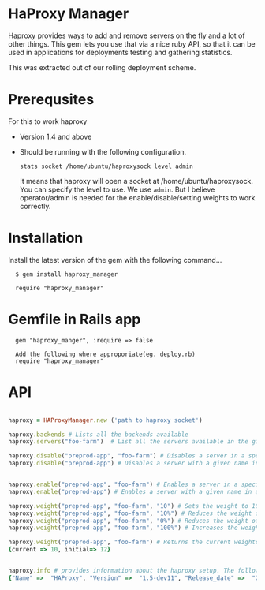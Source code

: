 HaProxy Manager
===============

Haproxy provides ways to add and remove servers on the fly and a lot of other things. This gem lets you use that via a nice ruby API, so that it can be used in applications for deployments testing and gathering statistics.

This was extracted out of our rolling deployment scheme.

Prerequsites
=============

For this to work haproxy 

* Version 1.4 and above

* Should be running with the following configuration.

  `stats socket /home/ubuntu/haproxysock level admin`

  It means that haproxy will open a socket at /home/ubuntu/haproxysock. You can specify the level to use. We use `admin`. But I believe operator/admin is needed for the enable/disable/setting weights to work correctly.

Installation
==============
  Install the latest version of the gem with the following command...

      $ gem install haproxy_manager

      require "haproxy_manager"

  # Gemfile in Rails app
      gem "haproxy_manger", :require => false

      Add the following where approporiate(eg. deploy.rb)
      require "haproxy_manager"

API
======
```Ruby

haproxy = HAProxyManager.new ('path to haproxy socket')

haproxy.backends # Lists all the backends available
haproxy.servers("foo-farm")  # List all the servers available in the given backend

haproxy.disable("preprod-app", "foo-farm") # Disables a server in a specific farm
haproxy.disable("preprod-app") # Disables a server with a given name in all the available backends


haproxy.enable("preprod-app", "foo-farm") # Enables a server in a specific farm
haproxy.enable("preprod-app") # Enables a server with a given name in all the available backends

haproxy.weight("preprod-app", "foo-farm", "10") # Sets the weight to 10. The value can be between 0 - 255
haproxy.weight("preprod-app", "foo-farm", "10%") # Reduces the weight of the server by 10%(of the value specified in the config)
haproxy.weight("preprod-app", "foo-farm", "0%") # Reduces the weight of the server to 0. Useful for disabling the server.
haproxy.weight("preprod-app", "foo-farm", "100%") # Increases the weight to the original configuration value. useful to bring the server back up after reducing the weight to 0%

haproxy.weight("preprod-app", "foo-farm") # Returns the current weights setting. The response is something like this.
{current => 10, initial=> 12}


haproxy.info # provides information about the haproxy setup. The following is how it looks like. Most fields are self describing.
{"Name" =>  "HAProxy", "Version" =>  "1.5-dev11", "Release_date" =>  "2012/06/04", "Nbproc" =>  "1", "Process_num" =>  "1", "Pid" =>  "4084", "Uptime" =>  "58d 3h50m53s", "Uptime_sec" => "5025053", "Memmax_MB" =>  "0", "Ulimit-n" =>  "40029", "Maxsock" =>  "40029", "Maxconn" =>  "20000", "Hard_maxconn =>  "20000", "Maxpipes" => "0", "CurrConns" => "0", "PipesUsed" => "0", "PipesFree" => " 0", "ConnRate" => " 0", "ConnRateLimit" => " 0", "MaxConnRate" => " 69", "Tasks" => " 10", "Run_queue" => " 1", "Idle_pct" => "100", "node" => " The server name", "description" => "Our Awesome Load balancer"}
```